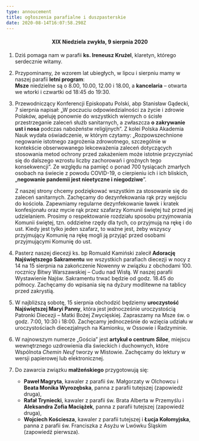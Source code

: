 ```yaml
---
type: annoucement
title: ogłoszenia parafialne i duszpasterskie
date: 2020-08-14T16:07:58.298Z
---
```

<!--StartFragment-->

<h4 style="text-align:center;">XIX Niedziela zwykła, 9 sierpnia 2020</h3>

1. Dziś pomaga nam w parafii **ks. Ireneusz Krużel**, klaretyn, którego serdecznie witamy.
2. Przypominamy, że wzorem lat ubiegłych, w lipcu i sierpniu mamy w naszej parafii **letni program**:\
   **Msze** niedzielne są o 8.00, 10.00, 12.00 i 18.00, a **kancelaria** – otwarta we wtorki i czwartki od 18:45 do 19:30.
3. Przewodniczący Konferencji Episkopatu Polski, abp Stanisław Gądecki, 7 sierpnia napisał: „W poczuciu odpowiedzialności za życie i zdrowie Polaków, apeluję ponownie do wszystkich wiernych o ścisłe przestrzeganie zaleceń służb sanitarnych, a zwłaszcza **o zakrywanie ust i nosa** podczas nabożeństw religijnych”. Z kolei Polska Akademia Nauk wydała oświadczenie, w którym czytamy: „Rozpowszechnione negowanie istotnego zagrożenia zdrowotnego, szczególnie w kontekście obserwowanego lekceważenia zaleceń dotyczących stosowania metod ochrony przed zakażeniem może istotnie przyczyniać się do dalszego wzrostu liczby zachorowań i groźnych tego konsekwencji”. Ze względu na pamięć o ponad 700 tysiącach zmarłych osobach na świecie z powodu COVID-19, o cierpieniu ich i ich bliskich, „**negowanie pandemii jest nieetyczne i niegodziwe**”. 

   Z naszej strony chcemy podziękować wszystkim za stosowanie się do zaleceń sanitarnych. Zachęcamy do dezynfekowania rąk przy wejściu do kościoła. Zapewniamy regularne dezynfekowanie ławek i kratek konfesjonału oraz mycie rąk przez szafarzy Komunii świętej tuż przed jej udzielaniem. Prosimy o respektowanie rozdziału sposobu przyjmowania Komunii świętej, tzn. oddzielne rzędy dla tych, co przyjmują na rękę i do ust. Kiedy jest tylko jeden szafarz, to ważne jest, żeby wszyscy przyjmujący Komunię na rękę mogli ją przyjąć przed osobami przyjmującymi Komunię do ust.
4. Pasterz naszej diecezji ks. bp Romuald Kamiński zalecił **Adorację Najświętszego Sakramentu** we wszystkich parafiach diecezji w nocy z 14 na 15 sierpnia na zakończenie Nowenny w związku z obchodami 100. rocznicy Bitwy Warszawskiej – Cudu nad Wisłą. W naszej parafii Wystawienie Najśw. Sakramentu trwać będzie od godz. 18.45 do północy. Zachęcamy do wpisania się na dyżury modlitewne na tablicy przed zakrystią.
5. W najbliższą sobotę, 15 sierpnia obchodzić będziemy **uroczystość Najświętszej Maryi Panny**, która jest jednocześnie uroczystością Patronki Diecezji – Matki Bożej Zwycięskiej. Zapraszamy na Msze św. o godz. 7:00, 10:30 i 18:00. Zachęcamy jednocześnie do wzięcia udziału w uroczystościach diecezjalnych na Kamionku, w Ossowie i Radzyminie.
6. W najnowszym numerze „Gościa” jest **artykuł o centrum *Siloe***, miejscu wewnętrznego uzdrowienia dla świeckich i duchownych, które Wspólnota *Chemin Neuf* tworzy w Mistowie. Zachęcamy do lektury w wersji papierowej lub elektronicznej.
7. Do zawarcia związku **małżeńskiego** przygotowują się:

   * **Paweł Magryta**, kawaler z parafii św. Małgorzaty w Olchowcu i **Beata Monika Wyrozębska**, panna z parafii tutejszej (zapowiedź druga),
   * **Rafał Tryniecki**, kawaler z parafii św. Brata Alberta w Przemyślu i **Aleksandra Zofia Maciążek**, panna z parafii tutejszej (zapowiedź druga),
   * **Wojciech Kościesza**, kawaler z parafii tutejszej i **Łucja Kołomyjska**, panna z parafii św. Franciszka z Asyżu w Lwówku Śląskim (zapowiedź pierwsza).

<!--EndFragment-->
